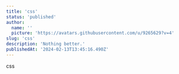 ```yaml
---
title: 'css'
status: 'published'
author:
  name: ''
  picture: 'https://avatars.githubusercontent.com/u/9265629?v=4'
slug: 'css'
description: 'Nothing better.'
publishedAt: '2024-02-13T13:45:16.490Z'
---
```


css